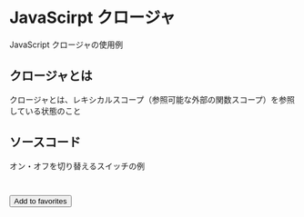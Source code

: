# JavaScirpt クロージャ
JavaScript クロージャの使用例

## クロージャとは
クロージャとは、レキシカルスコープ（参照可能な外部の関数スコープ）を参照している状態のこと

## ソースコード
オン・オフを切り替えるスイッチの例
```html



```

<button id="btn" type="button">
    Add to favorites
</button>
<script>
    const btn = document.getElementById('btn');
    btn.addEventListener('click', function() { alert('clicked') } );
<script>

## Reference
[クロージャ](https://developer.mozilla.org/ja/docs/Web/JavaScript/Closures)

